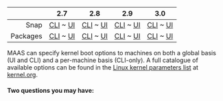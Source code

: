 ||2.7|2.8|2.9|3.0|
|-----:|:-----:|:-----:|:-----:|:-----:|
Snap|[CLI](/t/kernel-boot-options-snap-2-7-cli/2778) ~ [UI](/t/kernel-boot-options-snap-2-7-ui/2779)|[CLI](/t/kernel-boot-options-snap-2-8-cli/2780) ~ [UI](/t/kernel-boot-options-snap-2-8-ui/2781)|[CLI](/t/kernel-boot-options-snap-2-9-cli/2782) ~ [UI](/t/kernel-boot-options-snap-2-9-ui/2783)|[CLI](/t/kernel-boot-options-snap-3-0-cli/3973) ~ [UI](/t/kernel-boot-options-snap-3-0-ui/3974)|
Packages|[CLI](/t/kernel-boot-options-deb-2-7-cli/2784) ~ [UI](/t/kernel-boot-options-deb-2-7-ui/2785)|[CLI](/t/kernel-boot-options-deb-2-8-cli/2786) ~ [UI](/t/kernel-boot-options-deb-2-8-ui/2787)|[CLI](/t/kernel-boot-options-deb-2-9-cli/2788) ~ [UI](/t/kernel-boot-options-deb-2-9-ui/2789)|[CLI](/t/kernel-boot-options-deb-3-0-cli/3975) ~ [UI](/t/kernel-boot-options-deb-3-0-ui/3976)|

MAAS can specify kernel boot options to machines on both a global basis (UI and CLI) and a per-machine basis (CLI-only). A full catalogue of available options can be found in the [Linux kernel parameters list](https://www.kernel.org/doc/html/latest/admin-guide/kernel-parameters.html) at [kernel.org](https://www.kernel.org).

#### Two questions you may have:

<!-- deb-2-7-cli
1. [How can I set global kernel boot options for all machines?](#heading--global-kernel-boot-options)
2. [How can I set kernel boot options for a specific machine?](/t/maas-tags-deb-2-7-cli/2892#heading--per-node-kernel-boot-options)
 deb-2-7-cli -->

<!-- deb-2-7-ui
1. [How can I set global kernel boot options for all machines?](#heading--global-kernel-boot-options)
2. [How can I set kernel boot options for a specific machine?](/t/maas-tags-deb-2-7-cli/2892#heading--per-node-kernel-boot-options)
 deb-2-7-ui -->

<!-- deb-2-8-cli
1. [How can I set global kernel boot options for all machines?](#heading--global-kernel-boot-options)
2. [How can I set kernel boot options for a specific machine?](/t/maas-tags-deb-2-8-cli/2894#heading--per-node-kernel-boot-options)
 deb-2-8-cli -->

<!-- deb-2-8-ui
1. [How can I set global kernel boot options for all machines?](#heading--global-kernel-boot-options)
2. [How can I set kernel boot options for a specific machine?](/t/maas-tags-deb-2-8-cli/2894#heading--per-node-kernel-boot-options)
 deb-2-8-ui -->

<!-- deb-2-9-cli
1. [How can I set global kernel boot options for all machines?](#heading--global-kernel-boot-options)
2. [How can I set kernel boot options for a specific machine?](/t/maas-tags-deb-2-9-cli/2896#heading--per-node-kernel-boot-options)
 deb-2-9-cli -->

<!-- deb-2-9-ui
1. [How can I set global kernel boot options for all machines?](#heading--global-kernel-boot-options)
2. [How can I set kernel boot options for a specific machine?](/t/maas-tags-deb-2-9-ui/2897#heading--per-node-kernel-boot-options)
 deb-2-9-ui -->

<!-- deb-3-0-cli
1. [How can I set global kernel boot options for all machines?](#heading--global-kernel-boot-options)
2. [How can I set kernel boot options for a specific machine?](/t/maas-tags-deb-3-0-cli/4023#heading--per-node-kernel-boot-options)
 deb-3-0-cli -->

<!-- deb-3-0-ui
1. [How can I set global kernel boot options for all machines?](#heading--global-kernel-boot-options)
2. [How can I set kernel boot options for a specific machine?](/t/maas-tags-deb-3-0-cli/4024#heading--per-node-kernel-boot-options)
 deb-3-0-ui -->

<!-- snap-2-7-cli
1. [How can I set global kernel boot options for all machines?](#heading--global-kernel-boot-options)
2. [How can I set kernel boot options for a specific machine?](/t/maas-tags-snap-2-7-cli/2886#heading--per-node-kernel-boot-options)
 snap-2-7-cli -->

<!-- snap-2-7-ui
1. [How can I set global kernel boot options for all machines?](#heading--global-kernel-boot-options)
2. [How can I set kernel boot options for a specific machine?](/t/maas-tags-snap-2-7-cli/2886#heading--per-node-kernel-boot-options)
 snap-2-7-ui -->

<!-- snap-2-8-cli
1. [How can I set global kernel boot options for all machines?](#heading--global-kernel-boot-options)
2. [How can I set kernel boot options for a specific machine?](/t/maas-tags-snap-2-8-cli/2888#heading--per-node-kernel-boot-options)
 snap-2-8-cli -->

<!-- snap-2-8-ui
1. [How can I set global kernel boot options for all machines?](#heading--global-kernel-boot-options)
2. [How can I set kernel boot options for a specific machine?](/t/maas-tags-snap-2-8-cli/2888#heading--per-node-kernel-boot-options)
 snap-2-8-ui -->

<!-- snap-2-9-cli
1. [How can I set global kernel boot options for all machines?](#heading--global-kernel-boot-options)
2. [How can I set kernel boot options for a specific machine?](/t/maas-tags-snap-2-9-cli/2890#heading--per-node-kernel-boot-options)
 snap-2-9-cli -->

<!-- snap-2-9-ui
1. [How can I set global kernel boot options for all machines?](#heading--global-kernel-boot-options)
2. [How can I set kernel boot options for a specific machine?](/t/maas-tags-snap-2-9-ui/2891#heading--per-node-kernel-boot-options)
 snap-2-9-ui -->

<!-- snap-3-0-cli
1. [How can I set global kernel boot options for all machines?](#heading--global-kernel-boot-options)
2. [How can I set kernel boot options for a specific machine?](/t/maas-tags-snap-3-0-cli/4021#heading--per-node-kernel-boot-options)
 snap-3-0-cli -->

<!-- snap-3-0-ui
1. [How can I set global kernel boot options for all machines?](#heading--global-kernel-boot-options)
2. [How can I set kernel boot options for a specific machine?](/t/maas-tags-snap-3-0-ui/4022#heading--per-node-kernel-boot-options)
 snap-3-0-ui -->

<!-- snap-2-7-ui snap-2-8-ui snap-2-9-ui deb-2-7-ui deb-2-8-ui deb-2-9-ui snap-3-0-ui deb-3-0-ui 

<a href="#heading--global-kernel-boot-options"><h2 id="heading--global-kernel-boot-options">Global kernel boot options</h2></a>

To set kernel boot options globally, as an admin, open the 'Settings' page and on the 'General' tab scroll down to the 'Global Kernel Parameters' section:

<a href="https://assets.ubuntu.com/v1/8b793b6d-nodes-kernel-options__2.2_global.png" target = "_blank"><img src="https://assets.ubuntu.com/v1/8b793b6d-nodes-kernel-options__2.2_global.png"></a>

Type in the desired (space separated) options and click 'Save'. The contents of the field will be used as-is. Do not use extra characters.
snap-2-7-ui snap-2-8-ui snap-2-9-ui deb-2-7-ui deb-2-8-ui deb-2-9-ui snap-3-0-ui deb-3-0-ui  -->

<!-- snap-2-7-cli snap-2-8-cli snap-2-9-cli deb-2-7-cli deb-2-8-cli deb-2-9-cli snap-3-0-cli deb-3-0-cli 


<a href="#heading--cli"><h2 id="heading--cli">Global kernel boot options</h2></a>

You can set kernel boot options and apply them to all machines with the CLI command:

``` bash
maas $PROFILE maas set-config name=kernel_opts value='$KERNEL_OPTIONS'
```
snap-2-7-cli snap-2-8-cli snap-2-9-cli deb-2-7-cli deb-2-8-cli deb-2-9-cli snap-3-0-cli deb-3-0-cli  -->
